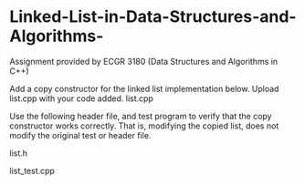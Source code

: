 # Linked-List-in-Data-Structures-and-Algorithms-
Assignment provided by ECGR 3180 (Data Structures and Algorithms in C++)

Add a copy constructor for the linked list implementation below.  Upload list.cpp with your code added. 
list.cpp

Use the following header file, and test program to verify that the copy constructor works correctly. That is, modifying the copied list, does not modify the original test or header file.

list.h 

list_test.cpp
